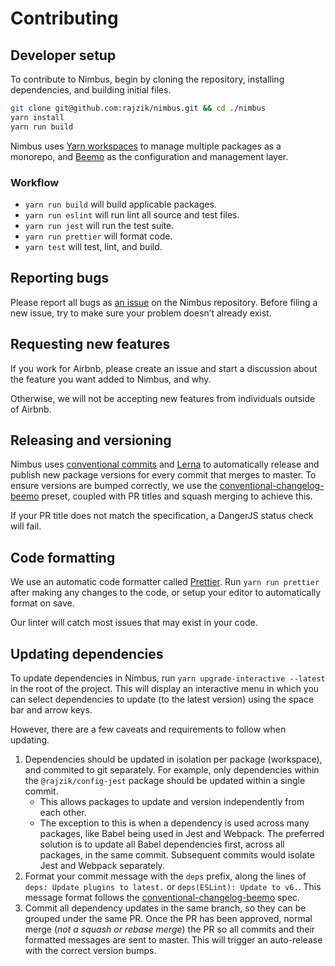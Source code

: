 # Contributing

## Developer setup

To contribute to Nimbus, begin by cloning the repository, installing dependencies, and building
initial files.

```bash
git clone git@github.com:rajzik/nimbus.git && cd ./nimbus
yarn install
yarn run build
```

Nimbus uses [Yarn workspaces](https://yarnpkg.com/lang/en/docs/workspaces/) to manage multiple
packages as a monorepo, and [Beemo](https://github.com/beemojs/beemo) as the configuration and
management layer.

### Workflow

- `yarn run build` will build applicable packages.
- `yarn run eslint` will run lint all source and test files.
- `yarn run jest` will run the test suite.
- `yarn run prettier` will format code.
- `yarn test` will test, lint, and build.

## Reporting bugs

Please report all bugs as [an issue](https://github.com/rajzik/nimbus/issues/new) on the Nimbus
repository. Before filing a new issue, try to make sure your problem doesn’t already exist.

## Requesting new features

If you work for Airbnb, please create an issue and start a discussion about the feature you want
added to Nimbus, and why.

Otherwise, we will not be accepting new features from individuals outside of Airbnb.

## Releasing and versioning

Nimbus uses [conventional commits](https://www.conventionalcommits.org) and
[Lerna](https://github.com/lerna/lerna) to automatically release and publish new package versions
for every commit that merges to master. To ensure versions are bumped correctly, we use the
[conventional-changelog-beemo][conventional-changelog-beemo] preset, coupled with PR titles and
squash merging to achieve this.

If your PR title does not match the specification, a DangerJS status check will fail.

## Code formatting

We use an automatic code formatter called [Prettier](https://prettier.io/). Run `yarn run prettier`
after making any changes to the code, or setup your editor to automatically format on save.

Our linter will catch most issues that may exist in your code.

## Updating dependencies

To update dependencies in Nimbus, run `yarn upgrade-interactive --latest` in the root of the
project. This will display an interactive menu in which you can select dependencies to update (to
the latest version) using the space bar and arrow keys.

However, there are a few caveats and requirements to follow when updating.

1. Dependencies should be updated in isolation per package (workspace), and commited to git
   separately. For example, only dependencies within the `@rajzik/config-jest` package should be
   updated within a single commit.
   - This allows packages to update and version independently from each other.
   - The exception to this is when a dependency is used across many packages, like Babel being used
     in Jest and Webpack. The preferred solution is to update all Babel dependencies first, across
     all packages, in the same commit. Subsequent commits would isolate Jest and Webpack separately.
2. Format your commit message with the `deps` prefix, along the lines of
   `deps: Update plugins to latest.` or `deps(ESLint): Update to v6.`. This message format follows
   the [conventional-changelog-beemo][conventional-changelog-beemo] spec.
3. Commit all dependency updates in the same branch, so they can be grouped under the same PR. Once
   the PR has been approved, normal merge (_not a squash or rebase merge_) the PR so all commits and
   their formatted messages are sent to master. This will trigger an auto-release with the correct
   version bumps.

<!-- prettier-ignore -->
[conventional-changelog-beemo]: https://github.com/beemojs/conventional-changelog-beemo#commit-message-format
